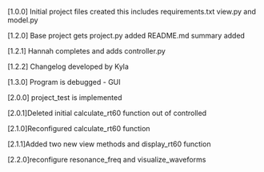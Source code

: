 [1.0.0] Initial project files created 
this includes requirements.txt view.py and model.py

[1.2.0] Base project gets project.py added
README.md summary added

[1.2.1] Hannah completes and adds controller.py

[1.2.2] Changelog developed by Kyla

[1.3.0] Program is debugged - GUI 

[2.0.0] project_test is implemented

[2.0.1]Deleted initial calculate_rt60 function out of controlled

[2.1.0]Reconfigured calculate_rt60 function 

[2.1.1]Added two new view methods and display_rt60 function

[2.2.0]reconfigure resonance_freq and visualize_waveforms 